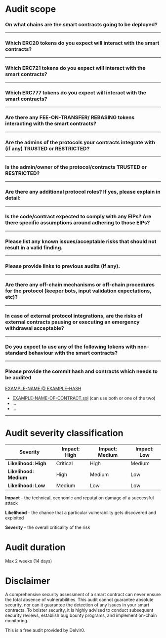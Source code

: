# Audit scope

### On what chains are the smart contracts going to be deployed?

___

### Which ERC20 tokens do you expect will interact with the smart contracts? 

___

### Which ERC721 tokens do you expect will interact with the smart contracts? 

___

### Which ERC777 tokens do you expect will interact with the smart contracts? 

___

### Are there any FEE-ON-TRANSFER/ REBASING tokens interacting with the smart contracts?

___

### Are the admins of the protocols your contracts integrate with (if any) TRUSTED or RESTRICTED?

___

### Is the admin/owner of the protocol/contracts TRUSTED or RESTRICTED?

___

### Are there any additional protocol roles? If yes, please explain in detail:

___

### Is the code/contract expected to comply with any EIPs? Are there specific assumptions around adhering to those EIPs?

___

### Please list any known issues/acceptable risks that should not result in a valid finding.

___

### Please provide links to previous audits (if any).

___

### Are there any off-chain mechanisms or off-chain procedures for the protocol (keeper bots, input validation expectations, etc)?

___

### In case of external protocol integrations, are the risks of external contracts pausing or executing an emergency withdrawal acceptable? 
___

### Do you expect to use any of the following tokens with non-standard behaviour with the smart contracts?

___

### Please provide the commit hash and contracts which needs to be audited
[EXAMPLE-NAME @ EXAMPLE-HASH](https://github.com/EXAMPLE-LINK)
- [EXAMPLE-NAME-OF-CONTRACT.sol](EXAMPLE-LINK-TO-CONTRACT.sol.sol) (can use both or one of the two)
- ...
- ...
___


# Audit severity classification

| Severity               | Impact: High | Impact: Medium | Impact: Low |
| ---------------------- | ------------ | -------------- | ----------- |
| **Likelihood: High**   | Critical     | High           | Medium      |
| **Likelihood: Medium** | High         | Medium         | Low         |
| **Likelihood: Low**    | Medium       | Low            | Low         |

**Impact** - the technical, economic and reputation damage of a successful attack

**Likelihood** - the chance that a particular vulnerability gets discovered and exploited

**Severity** - the overall criticality of the risk

# Audit duration
Max 2 weeks (14 days)

# Disclaimer

A comprehensive security assessment of a smart contract can never ensure the total absence of vulnerabilities. This audit cannot guarantee absolute security, nor can it guarantee the detection of any issues in your smart contracts. To bolster security, it is highly advised to conduct subsequent security reviews, establish bug bounty programs, and implement on-chain monitoring.

This is a free audit provided by Delvir0.
